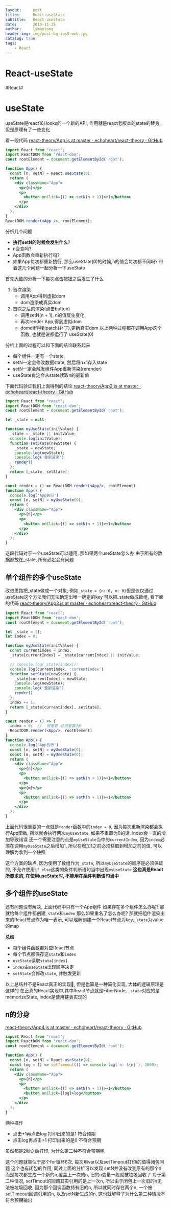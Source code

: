 ```yaml
---
layout:     post
title:      React-useState
subtitle:   React-useState
date:       2019-11-25
author:     limantang
header-img: img/post-bg-ios9-web.jpg
catalog: true
tags:
    - React
---
```


# React-useState
#React#


# useState
useState是react16Hooks的一个新的API, 作用就是react老版本的state的替身, 但是原理有了一些变化

看一段代码
[react-theory/App.js at master · echoheart/react-theory · GitHub](https://github.com/echoheart/react-theory/blob/master/src/App.js)

```jsx harmony
import React from "react";
import ReactDOM from 'react-dom';
const rootElement = document.getElementById('root');

function App() {
  const [n, setN] = React.useState(0);
  return (
    <div className="App">
      <p>{n}</p>
      <p>
        <button onClick={() => setN(n + 1)}>+1</button>
      </p>
    </div>
  );
}
ReactDOM.render(<App />, rootElement);
```

分析几个问题
- **执行setN的时候会发生什么**?
-  n会变吗?
- App函数会重新执行吗?
- 如果App每次都重新执行, 那么useState(0)的时候,n的值会每次都不同吗?
带着这几个问题一起分析一下useState

首先大致的分析一下每次点击按钮之后发生了什么
1. 首次渲染
	- 调用App得到虚拟dom
	- dom渲染成真实dom
2. 首次之后的渲染(点击button)
	- 调用setN(n + 1), n的值反生变化
	- 再次render App,得到虚拟dom
	- domdiff得到patch(补丁),更新真实dom
以上两种过程都在调用App这个函数, 也就是说都运行了 useState(0)


分析上面的过程可以和下面的结论联系起来
- 每个组件一定有一个state
- setN一定会修改数据state, 然后将n+1存入state
- setN一定会触发组件App重新渲染(rerender)
- useState肯定会从state读取n的最新值

下面代码验证我们上面得到的结论
[react-theory/App2.js at master · echoheart/react-theory · GitHub](https://github.com/echoheart/react-theory/blob/master/src/App2.js)

```jsx harmony
import React from "react";
import ReactDOM from 'react-dom';
const rootElement = document.getElementById('root');

let _state = null;

function myUseState(initValue) {
  _state = _state || initValue;
  console.log(initValue);
  function setState(newState) {
    _state = newState;
    console.log(newState);
    console.log('重新渲染')
    render()
  };
  return [_state, setState];
}

const render = () => ReactDOM.render(<App/>, rootElement)
function App() {
  console.log('App执行')
  const [n, setN] = myUseState(0);
  return (
    <div className="App">
      <p>{n}</p>
      <p>
        <button onClick={() => setN(n + 1)}>+1</button>
      </p>
    </div>
  );
}
```

这段代码对于一个useState可以适用, 那如果两个useState怎么办
由于所有的数据都放在_state, 所有必定会有问题
## 单个组件的多个useState
改进思路把_state做成一个对象, 例如`_state = {n: 0, m: 0}`但是仅仅通过useState这个方法我们无法确定出唯一确定的key
可以把_state做成数组, 看下面的代码
[react-theory/App3.js at master · echoheart/react-theory · GitHub](https://github.com/echoheart/react-theory/blob/master/src/App3.js)

```jsx harmony
import React from "react";
import ReactDOM from 'react-dom';
const rootElement = document.getElementById('root');

let _state = [];
let index = 0;

function myUseState(initValue) {
  const currentIndex = index;
  _state[currentIndex] = _state[currentIndex] || initValue;

  // console.log(_state[index]);
  console.log(currentIndex, 'currentIndex')
  function setState(newState) {
    _state[currentIndex] = newState;
    console.log(newState);
    console.log('重新渲染')
    render()
  };
  index += 1;
  return [_state[currentIndex], setState];
}

const render = () => {
  index = 0;  //  很重要 必须重置为0
  ReactDOM.render(<App/>, rootElement)
}
function App() {
  console.log('App执行')
  const [n, setN] = myUseState(0);
  const [m, setM] = myUseState(0);
  return (
    <div className="App">
      <p>{n}</p>
      <p>
        <button onClick={() => setN(n + 1)}>+1</button>
      </p>
      <p>{m}</p>
      <p>
        <button onClick={() => setM(n + 1)}>+1</button>
      </p>
    </div>
  );
}
```

上面代码很重要的一点就是`render`函数中的`index = 0`, 因为每次重新渲染都会执行App函数, 所以就会执行两次`myUseState`, 如果不重置为0的话, index会一直的增加导致错误
还一个需要注意的点是`myUseState`当中的`currentIndex`, 因为`index`必须在调用`myUseState`之后增加1, 所以在增加1之前必须获取到增加之前的值, 可以理解为拿到一个快照

这个方案的缺点, 因为使用了数组作为`_state`, 所以`myUseState`的顺序是必须保证的, 不允许使用`if else`这类的条件判断语句当中出现`myUseState`
**这也真是React所要求的, 在使用useState时, 不能用在条件判断语句当中**

## 多个组件的useState
还有问题没有解决, 上面代码中只有一个App组件
 如果存在多个组件怎么办呢?
那就给每个组件都创建`_state`和`index`
那么如果重名了怎么办呢?
那就把组件渲染出来的React节点作为唯一表示, 可以理解创建一个React节点为key,`_state`为value的map


**总结**
- 每个组件函数都对应React节点
- 每个节点都保存这`state`和`index`
- `useState`读取`stata[index]`
- `index`由`useState`出现顺序决定
- `setState`会修改`state`, 并触发更新

以上总结并不是React真正的实现🤣, 但是也算是一种简化实现, 大体的逻辑原理是这样的
在正真的React实现中,其中React节点就是FiberNode, `_state`对应的是memorizeState, index是使用链表实现的

## n的分身

[react-theory/App4.js at master · echoheart/react-theory · GitHub](https://github.com/echoheart/react-theory/blob/master/src/App4.js)
```jsx harmony
import React from "react";
import ReactDOM from 'react-dom';
const rootElement = document.getElementById('root');

function App() {
  const [n, setN] = React.useState(0);
  const log = () => setTimeout(() => console.log(`n: ${n}`), 2000);
  return (
    <div className="App">
      <p>{n}</p>
      <p>
        <button onClick={() => setN(n + 1)}>+1</button>
        <button onClick={log}>log</button>
      </p>
    </div>
  );
}
```

两种操作
- 点击+1再点击log  打印出来的是1  符合预期
- 点击log再点击+1 打印出来的是0   不符合预期

虽然都是2秒之后打印, 为什么第二种不符合预期呢

这个问题就类似于那个for循环6次, 每次用var以及setTimeout打印i的值得闭包问题
这个也有闭包的作用, 同过上面的分析可以发现
setN并没有改变原有的那个n
而是每次都生成一个新的n,覆盖上一次的n, 旧的n变量一般就被垃圾回收了
对于第二种情况, setTimout的回调其实引用的是上一次n, 所以由于闭包上一次旧的n无法被垃圾回收, 因为那个回调函数持有旧的n, 所以就同时存在两个n, 一个被setTimeout回调引用的n, 以及setN新生成的n, 这也就解释了为什么第二种情况不符合预期输出



